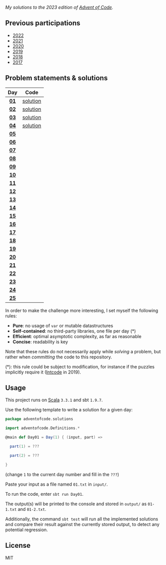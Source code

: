 _My solutions to the 2023 edition of [Advent of Code](https://adventofcode.com/2023)._

## Previous participations

* [2022](https://github.com/FlorianCassayre/AdventOfCode-2022)
* [2021](https://github.com/FlorianCassayre/AdventOfCode-2021)
* [2020](https://github.com/FlorianCassayre/AdventOfCode-2020)
* [2019](https://github.com/FlorianCassayre/AdventOfCode-2019)
* [2018](https://github.com/FlorianCassayre/AdventOfCode-2018)
* [2017](https://github.com/FlorianCassayre/AdventOfCode-2017)

## Problem statements & solutions

<div align="center">

| Day | Code |
|:---:|:---:|
| **[01](https://adventofcode.com/2023/day/1)** | [solution](src/main/scala/adventofcode/solutions/Day01.scala) |
| **[02](https://adventofcode.com/2023/day/2)** | [solution](src/main/scala/adventofcode/solutions/Day02.scala) |
| **[03](https://adventofcode.com/2023/day/3)** | [solution](src/main/scala/adventofcode/solutions/Day03.scala) |
| **[04](https://adventofcode.com/2023/day/4)** | [solution](src/main/scala/adventofcode/solutions/Day04.scala) |
| **[05](https://adventofcode.com/2023/day/5)** | [](src/main/scala/adventofcode/solutions/Day05.scala) |
| **[06](https://adventofcode.com/2023/day/6)** | [](src/main/scala/adventofcode/solutions/Day06.scala) |
| **[07](https://adventofcode.com/2023/day/7)** | [](src/main/scala/adventofcode/solutions/Day07.scala) |
| **[08](https://adventofcode.com/2023/day/8)** | [](src/main/scala/adventofcode/solutions/Day08.scala) |
| **[09](https://adventofcode.com/2023/day/9)** | [](src/main/scala/adventofcode/solutions/Day09.scala) |
| **[10](https://adventofcode.com/2023/day/10)** | [](src/main/scala/adventofcode/solutions/Day10.scala) |
| **[11](https://adventofcode.com/2023/day/11)** | [](src/main/scala/adventofcode/solutions/Day11.scala) |
| **[12](https://adventofcode.com/2023/day/12)** | [](src/main/scala/adventofcode/solutions/Day12.scala) |
| **[13](https://adventofcode.com/2023/day/13)** | [](src/main/scala/adventofcode/solutions/Day13.scala) |
| **[14](https://adventofcode.com/2023/day/14)** | [](src/main/scala/adventofcode/solutions/Day14.scala) |
| **[15](https://adventofcode.com/2023/day/15)** | [](src/main/scala/adventofcode/solutions/Day15.scala) |
| **[16](https://adventofcode.com/2023/day/16)** | [](src/main/scala/adventofcode/solutions/Day16.scala) |
| **[17](https://adventofcode.com/2023/day/17)** | [](src/main/scala/adventofcode/solutions/Day17.scala) |
| **[18](https://adventofcode.com/2023/day/18)** | [](src/main/scala/adventofcode/solutions/Day18.scala) |
| **[19](https://adventofcode.com/2023/day/19)** | [](src/main/scala/adventofcode/solutions/Day19.scala) |
| **[20](https://adventofcode.com/2023/day/20)** | [](src/main/scala/adventofcode/solutions/Day20.scala) |
| **[21](https://adventofcode.com/2023/day/21)** | [](src/main/scala/adventofcode/solutions/Day21.scala) |
| **[22](https://adventofcode.com/2023/day/22)** | [](src/main/scala/adventofcode/solutions/Day22.scala) |
| **[23](https://adventofcode.com/2023/day/23)** | [](src/main/scala/adventofcode/solutions/Day23.scala) |
| **[24](https://adventofcode.com/2023/day/24)** | [](src/main/scala/adventofcode/solutions/Day24.scala) |
| **[25](https://adventofcode.com/2023/day/25)** | [](src/main/scala/adventofcode/solutions/Day25.scala) |

</div>

In order to make the challenge more interesting, I set myself the following rules:

* **Pure**: no usage of `var` or mutable datastructures
* **Self-contained**: no third-party libraries, one file per day (*)
* **Efficient**: optimal asymptotic complexity, as far as reasonable
* **Concise**: readability is key

Note that these rules do not necessarily apply while _solving_ a problem, but rather when _committing_ the code to this repository.

(*): this rule could be subject to modification, for instance if the puzzles implicitly require it ([Intcode](https://adventofcode.com/2019/day/9) in 2019).

## Usage

This project runs on [Scala](https://scala-lang.org) `3.3.1` and sbt `1.9.7`.

Use the following template to write a solution for a given day:

```Scala
package adventofcode.solutions

import adventofcode.Definitions.*

@main def Day01 = Day(1) { (input, part) =>

  part(1) = ???

  part(2) = ???

}
```
(change `1` to the current day number and fill in the `???`)

Paste your input as a file named `01.txt` in `input/`.

To run the code, enter `sbt run Day01`.

The output(s) will be printed to the console and stored in `output/` as `01-1.txt` and `01-2.txt`.

Additionally, the command `sbt test` will run all the implemented solutions and compare their result against the currently stored output, to detect any potential regression.

## License

MIT

